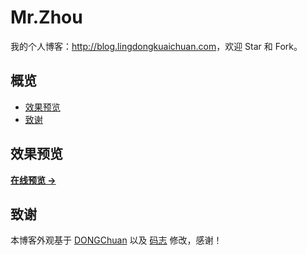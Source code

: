 # Mr.Zhou

我的个人博客：<http://blog.lingdongkuaichuan.com>，欢迎 Star 和 Fork。

## 概览

<!-- vim-markdown-toc GFM -->
* [效果预览](#效果预览)
* [致谢](#致谢)

<!-- vim-markdown-toc -->

## 效果预览

**[在线预览 &rarr;](http://blog.lingdongkuaichuan.com)**

<!--![screenshot home](http://bolg.lingdongkuaichuan.com/assets/images/screenshots/home.png)-->

## 致谢

本博客外观基于 [DONGChuan](http://dongchuan.github.io) 以及 [码志](https://github.com/mzlogin/mzlogin.github.io) 修改，感谢！